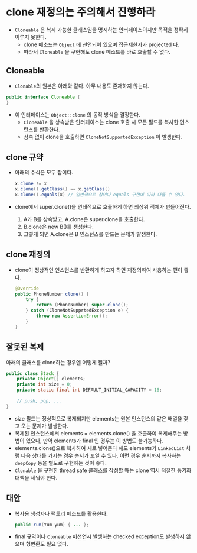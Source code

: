 # clone 재정의는 주의해서 진행하라

- `Cloneable` 은 복제 가능한 클래스임을 명시하는 인터페이스이지만 목적을 정확히 이루지 못한다.
    - clone 메소드는 `Object` 에 선언되어 있으며 접근제한자가 projected 다.
    - 따라서  `Cloneable` 을 구현해도 clone 메소드를 바로 호출할 수 없다.

## Cloneable

- `Clonable`의 원본은 아래와 같다. 아무 내용도 존재하지 않는다.

```java
public interface Cloneable {
}
```

- 이 인터페이스는 `Object::clone` 의 동작 방식을 결정한다.
    - `Cloneable` 을 상속받은 인터페이스는 clone 호출 시 모든 필드를 복사한 인스턴스를 반환한다.
    - 상속 없이 clone을 호출하면 `CloneNotSupportedException` 이 발생한다.

## clone 규약

- 아래의 수식은 모두 참이다.

    ```java
    x.clone != x
    x.clone().getClass() == x.getClass()
    x.clone().equals(x) // 일반적으로 참이나 equals 구현에 따라 다를 수 있다.
    ```

- clone에서 super.clone()을 연쇄적으로 호출하게 하면 최상위 객체가 만들어진다.
    1. A가 B를 상속받고, A.clone은 super.clone을 호출한다.
    2. B.clone은 new B()를 생성한다.
    3. 그렇게 되면 A.clone은 B 인스턴스를 만드는 문제가 발생한다.

## clone 재정의

- clone이 정상적인 인스턴스를 반환하게 하고자 하면 재정의하여 사용하는 편이 좋다.

    ```java
    @Override
    public PhoneNumber clone() {
        try {
            return (PhoneNumber) super.clone();
        } catch (CloneNotSupprtedException e) {
            throw new AssertionError();
        }
    }
    ```

## 잘못된 복제

아래의 클래스를 clone하는 경우엔 어떻게 될까?

```java
public class Stack {
    private Object[] elements;
    private int size = 0;
    private static final int DEFAULT_INITIAL_CAPACITY = 16;
    
    // push, pop, ...
}
```

- size 필드는 정상적으로 복제되지만 elements는 원본 인스턴스의 같은 배열을 갖고 오는 문제가 발생한다.
- 복제된 인스턴스에서 elements = elements.clone() 을 호출하여 복제해주는 방법이 있으나, 만약 elements가 final 인 경우는 이 방법도 불가능하다.
- elements.clone()으로 복사하여 새로 넣어준다 해도 elements가 `LinkedList` 처럼 다음 상태를 가지는 경우 순서가 꼬일 수 있다. 이런 경우 순서까지 복사하는 `deepCopy` 등을 별도로 구현하는 것이 좋다.
- `Clonable` 을 구현한 thread safe 클래스를 작성할 때는 clone 역시 적절한 동기화 대책을 세워야 한다.

## 대안

- 복사용 생성자나 팩토리 메소드를 활용한다.

    ```java
    public Yum(Yum yum) { ... };
    ```

- final 규약이나 `Cloneable` 미선언시 발생하는 checked exception도 발생하지 않으며 형변환도 필요 없다.
